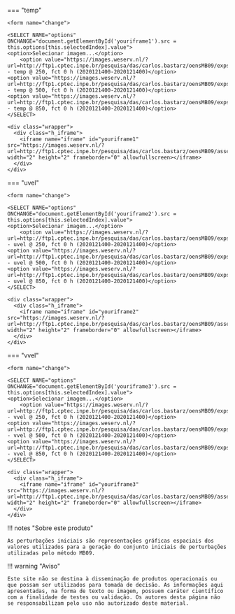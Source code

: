 

=== "temp"

    <form name="change">
    
    <SELECT NAME="options" ONCHANGE="document.getElementById('youriframe1').src = this.options[this.selectedIndex].value">
    <option>Selecionar imagem...</option>
        <option value="https://images.weserv.nl/?url=http://ftp1.cptec.inpe.br/pesquisa/das/carlos.bastarz/oensMB09/exps/intel_egeon_m128p_p64p/prod/perturbations/2020121400/perturbationstemp250_20201214002020121400.png">perturbations - temp @ 250, fct 0 h (2020121400-2020121400)</option>
    <option value="https://images.weserv.nl/?url=http://ftp1.cptec.inpe.br/pesquisa/das/carlos.bastarz/oensMB09/exps/intel_egeon_m128p_p64p/prod/perturbations/2020121400/perturbationstemp500_20201214002020121400.png">perturbations - temp @ 500, fct 0 h (2020121400-2020121400)</option>
    <option value="https://images.weserv.nl/?url=http://ftp1.cptec.inpe.br/pesquisa/das/carlos.bastarz/oensMB09/exps/intel_egeon_m128p_p64p/prod/perturbations/2020121400/perturbationstemp850_20201214002020121400.png">perturbations - temp @ 850, fct 0 h (2020121400-2020121400)</option>
    </SELECT>
    
    <div class="wrapper">
      <div class="h_iframe">
        <iframe name="iframe" id="youriframe1" src="https://images.weserv.nl/?url=http://ftp1.cptec.inpe.br/pesquisa/das/carlos.bastarz/oensMB09/assets/white_bkg.png" width="2" height="2" frameborder="0" allowfullscreen></iframe>
      </div>
    </div>
    
=== "uvel"

    <form name="change">
    
    <SELECT NAME="options" ONCHANGE="document.getElementById('youriframe2').src = this.options[this.selectedIndex].value">
    <option>Selecionar imagem...</option>
        <option value="https://images.weserv.nl/?url=http://ftp1.cptec.inpe.br/pesquisa/das/carlos.bastarz/oensMB09/exps/intel_egeon_m128p_p64p/prod/perturbations/2020121400/perturbationsuvel250_20201214002020121400.png">perturbations - uvel @ 250, fct 0 h (2020121400-2020121400)</option>
    <option value="https://images.weserv.nl/?url=http://ftp1.cptec.inpe.br/pesquisa/das/carlos.bastarz/oensMB09/exps/intel_egeon_m128p_p64p/prod/perturbations/2020121400/perturbationsuvel500_20201214002020121400.png">perturbations - uvel @ 500, fct 0 h (2020121400-2020121400)</option>
    <option value="https://images.weserv.nl/?url=http://ftp1.cptec.inpe.br/pesquisa/das/carlos.bastarz/oensMB09/exps/intel_egeon_m128p_p64p/prod/perturbations/2020121400/perturbationsuvel850_20201214002020121400.png">perturbations - uvel @ 850, fct 0 h (2020121400-2020121400)</option>
    </SELECT>
    
    <div class="wrapper">
      <div class="h_iframe">
        <iframe name="iframe" id="youriframe2" src="https://images.weserv.nl/?url=http://ftp1.cptec.inpe.br/pesquisa/das/carlos.bastarz/oensMB09/assets/white_bkg.png" width="2" height="2" frameborder="0" allowfullscreen></iframe>
      </div>
    </div>
    
=== "vvel"

    <form name="change">
    
    <SELECT NAME="options" ONCHANGE="document.getElementById('youriframe3').src = this.options[this.selectedIndex].value">
    <option>Selecionar imagem...</option>
        <option value="https://images.weserv.nl/?url=http://ftp1.cptec.inpe.br/pesquisa/das/carlos.bastarz/oensMB09/exps/intel_egeon_m128p_p64p/prod/perturbations/2020121400/perturbationsvvel250_20201214002020121400.png">perturbations - vvel @ 250, fct 0 h (2020121400-2020121400)</option>
    <option value="https://images.weserv.nl/?url=http://ftp1.cptec.inpe.br/pesquisa/das/carlos.bastarz/oensMB09/exps/intel_egeon_m128p_p64p/prod/perturbations/2020121400/perturbationsvvel500_20201214002020121400.png">perturbations - vvel @ 500, fct 0 h (2020121400-2020121400)</option>
    <option value="https://images.weserv.nl/?url=http://ftp1.cptec.inpe.br/pesquisa/das/carlos.bastarz/oensMB09/exps/intel_egeon_m128p_p64p/prod/perturbations/2020121400/perturbationsvvel850_20201214002020121400.png">perturbations - vvel @ 850, fct 0 h (2020121400-2020121400)</option>
    </SELECT>
    
    <div class="wrapper">
      <div class="h_iframe">
        <iframe name="iframe" id="youriframe3" src="https://images.weserv.nl/?url=http://ftp1.cptec.inpe.br/pesquisa/das/carlos.bastarz/oensMB09/assets/white_bkg.png" width="2" height="2" frameborder="0" allowfullscreen></iframe>
      </div>
    </div>

!!! notes "Sobre este produto"

    As perturbações iniciais são representações gráficas espaciais dos valores utilizados para a geração do conjunto iniciais de perturbações utilizadas pelo método MB09.

!!! warning "Aviso"

    Este site não se destina à disseminação de produtos operacionais ou que possam ser utilizados para tomada de decisão. As informações aqui apresentadas, na forma de texto ou imagem, possuem caráter científico com a finalidade de testes ou validação. Os autores desta página não se responsabilizam pelo uso não autorizado deste material.
